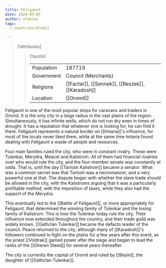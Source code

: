 ```yaml
---
title: Fellgaunt
date: 2024-03-07
author: sfakias
tags:
  - countries/Oromil

---
```

> [!attributes]
> 
> > [!quote]
> >
> > | | |
> > | --- | --- |
> > | Population | 187719 |
> > | Government | Council (Merchants) |
> > | Religions | [[Factar]], [[Sennek]], [[Reszek]], [[Karadosh]] |
> > | Location | [[Oromil]] |

Fellgaunt is one of the most popular stops for caravans and traders in Oromil. It is the only city in a large radius in the vast plains of the region. Simultaneously, it has infinite wells, which do not run dry even in times of drought. It has a reputation that whatever one is looking for, he can find it there. Fellgaunt represents a natural border on [[Imtaria]]'s influence, for most of the locals never liked them, while at the same time Imtaria found dealing with Fellgaunt a waste of people and resources.

Four main families ruled the city, who were in constant rivalry. These were Tulenkar, Merydra, Meacel and Kalistrom. All of them had financial rivalries over who would rule the city, and the four-member senate was constantly at odds. That is, until the day [[Tarlosh Kalistrom]] became a senator. What was a common secret was that Tarlosh was a necromancer, and a very powerful one at that. The dispute began with whether the slave trade should be allowed in the city, with the Kalistroms arguing that it was a particularly profitable method, with the imposition of taxes, while they also had the support of the Merydra.

This eventually led to the [[Battle of Fellgaunt]], or more appropriately for Fellgaunt, that determined the winning family of Tulenkar and the losing family of Kalistrom. This is how the Tulenkar today rule the city. Their influence now extended throughout the country, and their trade guild was widely known. [[Gathclan Tulenkar]] became the defacto leader of the council. Peace returned to the city, although many of [[Karadosh]]'s followers continued to fight on the plains for a few years after this event, as the priest [[Voldrak]] gained power after the siege and began to lead the ranks of the [[Gheren Steed]] for several years thereafter.

The city is currently the capital of Oromil and ruled by [[Beyin]], the daughter of [[Gathclan Tulenkar]].